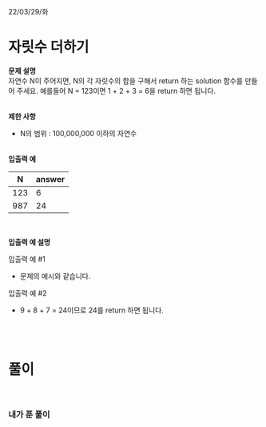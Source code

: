22/03/29/화

<h1>자릿수 더하기</h1>

<strong>문제 설명</strong>  
자연수 N이 주어지면, N의 각 자릿수의 합을 구해서 return 하는 solution 함수를 만들어 주세요.
예를들어 N = 123이면 1 + 2 + 3 = 6을 return 하면 됩니다.

<br>
<strong>제한 사항</strong>

- N의 범위 : 100,000,000 이하의 자연수

<br>
<strong>입출력 예</strong>

| N   | answer |
| --- | ------ |
| 123 | 6      |
| 987 | 24     |

<br>

<strong>입출력 예 설명 </strong>

입출력 예 #1

- 문제의 예시와 같습니다.

입출력 예 #2

- 9 + 8 + 7 = 24이므로 24를 return 하면 됩니다.

<br>
<br>

<h1>풀이</h1>

<br>
<h3>내가 푼 풀이</h3>
